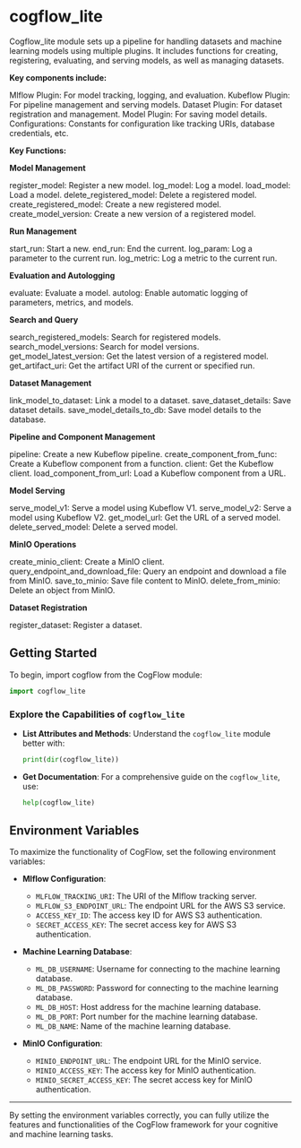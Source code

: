 
# cogflow_lite

Cogflow_lite module sets up a pipeline for handling datasets and machine learning models
using multiple plugins. It includes functions for creating, registering, evaluating,
and serving models, as well as managing datasets.

**Key components include:**

Mlflow Plugin: For model tracking, logging, and evaluation.
Kubeflow Plugin: For pipeline management and serving models.
Dataset Plugin: For dataset registration and management.
Model Plugin: For saving model details.
Configurations: Constants for configuration like tracking URIs, database credentials, etc.

**Key Functions:**

**Model Management**

register_model: Register a new model.
log_model: Log a model.
load_model: Load a model.
delete_registered_model: Delete a registered model.
create_registered_model: Create a new registered model.
create_model_version: Create a new version of a registered model.


**Run Management**

start_run: Start a new.
end_run: End the current.
log_param: Log a parameter to the current run.
log_metric: Log a metric to the current run.


**Evaluation and Autologging**

evaluate: Evaluate a model.
autolog: Enable automatic logging of parameters, metrics, and models.


**Search and Query**

search_registered_models: Search for registered models.
search_model_versions: Search for model versions.
get_model_latest_version: Get the latest version of a registered model.
get_artifact_uri: Get the artifact URI of the current or specified run.


**Dataset Management**

link_model_to_dataset: Link a model to a dataset.
save_dataset_details: Save dataset details.
save_model_details_to_db: Save model details to the database.


**Pipeline and Component Management**

pipeline: Create a new Kubeflow pipeline.
create_component_from_func: Create a Kubeflow component from a function.
client: Get the Kubeflow client.
load_component_from_url: Load a Kubeflow component from a URL.


**Model Serving**

serve_model_v1: Serve a model using Kubeflow V1.
serve_model_v2: Serve a model using Kubeflow V2.
get_model_url: Get the URL of a served model.
delete_served_model: Delete a served model.


**MinIO Operations**

create_minio_client: Create a MinIO client.
query_endpoint_and_download_file: Query an endpoint and download a file from MinIO.
save_to_minio: Save file content to MinIO.
delete_from_minio: Delete an object from MinIO.


**Dataset Registration**

register_dataset: Register a dataset.
## Getting Started

To begin, import cogflow from the CogFlow module:

```python
import cogflow_lite

```

### Explore the Capabilities of `cogflow_lite`

- **List Attributes and Methods**: Understand the `cogflow_lite` module better with:
    ```python
    print(dir(cogflow_lite))
    ```

- **Get Documentation**: For a comprehensive guide on the `cogflow_lite`, use:
    ```python
    help(cogflow_lite)
    ```

## Environment Variables

To maximize the functionality of CogFlow, set the following environment variables:

- **Mlflow Configuration**:
    - `MLFLOW_TRACKING_URI`: The URI of the Mlflow tracking server.
    - `MLFLOW_S3_ENDPOINT_URL`: The endpoint URL for the AWS S3 service.
    - `ACCESS_KEY_ID`: The access key ID for AWS S3 authentication.
    - `SECRET_ACCESS_KEY`: The secret access key for AWS S3 authentication.

- **Machine Learning Database**:
    - `ML_DB_USERNAME`: Username for connecting to the machine learning database.
    - `ML_DB_PASSWORD`: Password for connecting to the machine learning database.
    - `ML_DB_HOST`: Host address for the machine learning database.
    - `ML_DB_PORT`: Port number for the machine learning database.
    - `ML_DB_NAME`: Name of the machine learning database.

- **MinIO Configuration**:
    - `MINIO_ENDPOINT_URL`: The endpoint URL for the MinIO service.
    - `MINIO_ACCESS_KEY`: The access key for MinIO authentication.
    - `MINIO_SECRET_ACCESS_KEY`: The secret access key for MinIO authentication.

---

By setting the environment variables correctly, you can fully utilize the features and functionalities of the CogFlow framework for your cognitive and machine learning tasks.